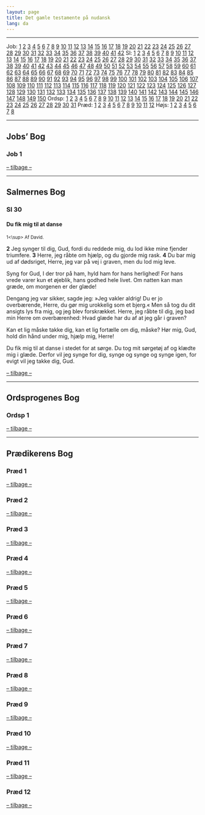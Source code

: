 ```yaml
---
layout: page
title: Det gamle testamente på nudansk
lang: da
---
```


------------------------------------------------------------------------

<a id="indhold"></a>

Job: [1](#job1) [2](#job2) [3](#job3) [4](#job4) [5](#job5) [6](#job6) [7](#job7) [8](#job8) [9](#job9) [10](#job10) [11](#job11) [12](#job12) [13](#job13) [14](#job14) [15](#job15) [16](#job16) [17](#job17) [18](#job18) [19](#job19) [20](#job20) [21](#job21) [22](#job22) [23](#job23) [24](#job24) [25](#job25) [26](#job26) [27](#job27) [28](#job28) [29](#job29) [30](#job30) [31](#job31) [32](#job32) [33](#job33) [34](#job34) [35](#job35) [36](#job36) [37](#job37) [38](#job38) [39](#job39) [40](#job40) [41](#job41) [42](#job42)
Sl: [1](#sl1) [2](#sl2) [3](#sl3) [4](#sl4) [5](#sl5) [6](#sl6) [7](#sl7) [8](#sl8) [9](#sl9) [10](#sl10) [11](#sl11) [12](#sl12) [13](#sl13) [14](#sl14) [15](#sl15) [16](#sl16) [17](#sl17) [18](#sl18) [19](#sl19) [20](#sl20) [21](#sl21) [22](#sl22) [23](#sl23) [24](#sl24) [25](#sl25) [26](#sl26) [27](#sl27) [28](#sl28) [29](#sl29) [30](#sl30) [31](#sl31) [32](#sl32) [33](#sl33) [34](#sl34) [35](#sl35) [36](#sl36) [37](#sl37) [38](#sl38) [39](#sl39) [40](#sl40) [41](#sl41) [42](#sl42) [43](#sl43) [44](#sl44) [45](#sl45) [46](#sl46) [47](#sl47) [48](#sl48) [49](#sl49) [50](#sl50) [51](#sl51) [52](#sl52) [53](#sl53) [54](#sl54) [55](#sl55) [56](#sl56) [57](#sl57) [58](#sl58) [59](#sl59) [60](#sl60) [61](#sl61) [62](#sl62) [63](#sl63) [64](#sl64) [65](#sl65) [66](#sl66) [67](#sl67) [68](#sl68) [69](#sl69) [70](#sl70) [71](#sl71) [72](#sl72) [73](#sl73) [74](#sl74) [75](#sl75) [76](#sl76) [77](#sl77) [78](#sl78) [79](#sl79) [80](#sl80) [81](#sl81) [82](#sl82) [83](#sl83) [84](#sl84) [85](#sl85) [86](#sl86) [87](#sl87) [88](#sl88) [89](#sl89) [90](#sl90) [91](#sl91) [92](#sl92) [93](#sl93) [94](#sl94) [95](#sl95) [96](#sl96) [97](#sl97) [98](#sl98) [99](#sl99) [100](#sl100) [101](#sl101) [102](#sl102) [103](#sl103) [104](#sl104) [105](#sl105) [106](#sl106) [107](#sl107) [108](#sl108) [109](#sl109) [110](#sl110) [111](#sl111) [112](#sl112) [113](#sl113) [114](#sl114) [115](#sl115) [116](#sl116) [117](#sl117) [118](#sl118) [119](#sl119) [120](#sl120) [121](#sl121) [122](#sl122) [123](#sl123) [124](#sl124) [125](#sl125) [126](#sl126) [127](#sl127) [128](#sl128) [129](#sl129) [130](#sl130) [131](#sl131) [132](#sl132) [133](#sl133) [134](#sl134) [135](#sl135) [136](#sl136) [137](#sl137) [138](#sl138) [139](#sl139) [140](#sl140) [141](#sl141) [142](#sl142) [143](#sl143) [144](#sl144) [145](#sl145) [146](#sl146) [147](#sl147) [148](#sl148) [149](#sl149) [150](#sl150)
Ordsp: [1](#ordsp1) [2](#ordsp2) [3](#ordsp3) [4](#ordsp4) [5](#ordsp5) [6](#ordsp6) [7](#ordsp7) [8](#ordsp8) [9](#ordsp9) [10](#ordsp10) [11](#ordsp11) [12](#ordsp12) [13](#ordsp13) [14](#ordsp14) [15](#ordsp15) [16](#ordsp16) [17](#ordsp17) [18](#ordsp18) [19](#ordsp19) [20](#ordsp20) [21](#ordsp21) [22](#ordsp22) [23](#ordsp23) [24](#ordsp24) [25](#ordsp25) [26](#ordsp26) [27](#ordsp27) [28](#ordsp28) [29](#ordsp29) [30](#ordsp30) [31](#ordsp31)
Præd: [1](#praed1) [2](#praed2) [3](#praed3) [4](#praed4) [5](#praed5) [6](#praed6) [7](#praed7) [8](#praed8) [9](#praed9) [10](#praed10) [11](#praed11) [12](#praed12)
Højs: [1](#hoejs1) [2](#hoejs2) [3](#hoejs3) [4](#hoejs4) [5](#hoejs5) [6](#hoejs6) [7](#hoejs7) [8](#hoejs8)

------------------------------------------------------------------------

## Jobs’ Bog

<a id="job1"></a>

### Job 1

[– tilbage –](#indhold)

------------------------------------------------------------------------

## Salmernes Bog

<a id="sl30"></a>

### Sl 30

#### Du fik mig til at danse

<sup>1<\sup> Af David.

**2** Jeg synger til dig, Gud, fordi du reddede mig,
du lod ikke mine fjender triumfere.
**3** Herre, jeg råbte om hjælp,
og du gjorde mig rask.
**4** Du bar mig ud af dødsriget, Herre,
jeg var på vej i graven, men du lod mig leve.

Syng for Gud, I der tror på ham,
hyld ham for hans herlighed!
For hans vrede varer kun et øjeblik,
hans godhed hele livet.
Om natten kan man græde,
om morgenen er der glæde!

Dengang jeg var sikker, sagde jeg:
»Jeg vakler aldrig!
Du er jo overbærende, Herre,
du gør mig urokkelig som et bjerg.«
Men så tog du dit ansigts lys fra mig,
og jeg blev forskrækket.
Herre, jeg råbte til dig,
jeg bad min Herre om overbærenhed:
Hvad glæde har du af
at jeg går i graven?

Kan et lig måske takke dig,
kan et lig fortælle om dig, måske?
Hør mig, Gud, hold din hånd under mig,
hjælp mig, Herre!

Du fik mig til at danse i stedet for at sørge.
Du tog mit sørgetøj af og klædte mig i glæde.
Derfor vil jeg synge for dig, synge og synge og synge igen,
for evigt vil jeg takke dig, Gud.

[– tilbage –](#indhold)

------------------------------------------------------------------------

## Ordsprogenes Bog

<a id="ordsp1"></a>

### Ordsp 1

[– tilbage –](#indhold)

------------------------------------------------------------------------

## Prædikerens Bog

<a id="praed1"></a>

### Præd 1

[– tilbage –](#indhold)

<a id="praed2"></a>

### Præd 2

[– tilbage –](#indhold)

<a id="praed3"></a>

### Præd 3

[– tilbage –](#indhold)

<a id="praed4"></a>

### Præd 4

[– tilbage –](#indhold)

<a id="praed5"></a>

### Præd 5

[– tilbage –](#indhold)

<a id="praed6"></a>

### Præd 6

[– tilbage –](#indhold)

<a id="praed7"></a>

### Præd 7

[– tilbage –](#indhold)

<a id="praed8"></a>

### Præd 8

[– tilbage –](#indhold)

<a id="praed9"></a>

### Præd 9

[– tilbage –](#indhold)

<a id="praed10"></a>

### Præd 10

[– tilbage –](#indhold)

<a id="praed11"></a>

### Præd 11

[– tilbage –](#indhold)

<a id="praed12"></a>

### Præd 12

[– tilbage –](#indhold)
